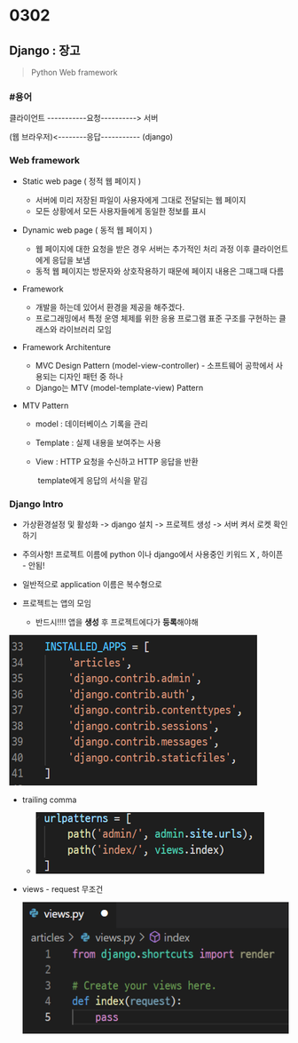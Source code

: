 # 0302



## Django : 장고

> Python Web framework



### #용어

클라이언트  -----------요청----------> 서버

(웹 브라우저)<--------응답----------- (django)



### Web framework

- Static web page ( 정적 웹 페이지 ) 
  - 서버에 미리 저장된 파일이 사용자에게 그대로 전달되는 웹 페이지
  - 모든 상황에서 모든 사용자들에게 동일한 정보를 표시

- Dynamic web page ( 동적 웹 페이지 )
  - 웹 페이지에 대한 요청을 받은 경우 서버는 추가적인 처리 과정 이후 클라이언트에게 응답을 보냄
  - 동적 웹 페이지는 방문자와 상호작용하기 때문에 페이지 내용은 그때그때 다름

- Framework 
  - 개발을 하는데 있어서 환경을 제공을 해주겠다.
  - 프로그래밍에서 특정 운영 체제를 위한 응용 프로그램 표준 구조를 구현하는 클래스와 라이브러리 모임

- Framework Architenture

  - MVC Design Pattern (model-view-controller) - 소프트웨어 공학에서 사용되는 디자인 패턴 중 하나
  - Django는 MTV (model-template-view) Pattern

- MTV Pattern

  - model : 데이터베이스 기록을 관리

  - Template : 실제 내용을 보여주는 사용

  - View : HTTP 요청을 수신하고 HTTP 응답을 반환

    ​			template에게 응답의 서식을 맡김



### Django Intro

- 가상환경설정 및 활성화 ->  django 설치 -> 프로젝트 생성 -> 서버 켜서 로켓 확인하기
- 주의사항! 프로젝트 이름에 python 이나 django에서 사용중인 키워드 X , 하이픈 - 안됨!

-  일반적으로 application 이름은 복수형으로



- 프로젝트는 앱의 모임
  - 반드시!!!! 앱을 **생성** 후 프로젝트에다가 **등록**해야해

![image-20220302103806499](0302.assets/image-20220302103806499.png)

- trailing comma
  - ![image-20220302104952724](0302.assets/image-20220302104952724.png)

- views - request 무조건

  ![image-20220302105149230](0302.assets/image-20220302105149230.png)





